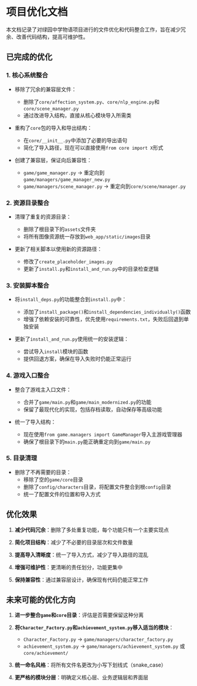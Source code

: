# 项目优化文档

本文档记录了对绿园中学物语项目进行的文件优化和代码整合工作，旨在减少冗余、改善代码结构，提高可维护性。

## 已完成的优化

### 1. 核心系统整合

- 移除了冗余的兼容层文件：
  - 删除了`core/affection_system.py`、`core/nlp_engine.py`和`core/scene_manager.py`
  - 通过改进导入结构，直接从核心模块导入所需类
  
- 重构了`core`包的导入和导出结构：
  - 在`core/__init__.py`中添加了必要的导出语句
  - 简化了导入路径，现在可以直接使用`from core import X`形式
  
- 创建了兼容层，保证向后兼容性：
  - `game/game_manager.py` → 重定向到`game/managers/game_manager_new.py`
  - `game/managers/scene_manager.py` → 重定向到`core/scene/manager.py`

### 2. 资源目录整合

- 清理了重复的资源目录：
  - 删除了根目录下的`assets`文件夹
  - 将所有图像资源统一存放到`web_app/static/images`目录
  
- 更新了相关脚本以使用新的资源路径：
  - 修改了`create_placeholder_images.py`
  - 更新了`install.py`和`install_and_run.py`中的目录检查逻辑

### 3. 安装脚本整合

- 将`install_deps.py`的功能整合到`install.py`中：
  - 添加了`install_package()`和`install_dependencies_individually()`函数
  - 增强了依赖安装的可靠性，优先使用`requirements.txt`，失败后回退到单独安装
  
- 更新了`install_and_run.py`使用统一的安装逻辑：
  - 尝试导入`install`模块的函数
  - 提供回退方案，确保在导入失败时仍能正常运行

### 4. 游戏入口整合

- 整合了游戏主入口文件：
  - 合并了`game/main.py`和`game/main_modernized.py`的功能
  - 保留了最现代化的实现，包括存档读取，自动保存等高级功能
  
- 统一了导入结构：
  - 现在使用`from game.managers import GameManager`导入主游戏管理器
  - 确保了根目录下的`main.py`能正确重定向到`game/main.py`

### 5. 目录清理

- 删除了不再需要的目录：
  - 移除了空的`game/core`目录
  - 删除了`config/characters`目录，将配置文件整合到根`config`目录
  - 统一了配置文件的位置和导入方式

## 优化效果

1. **减少代码冗余**：删除了多处重复功能，每个功能只有一个主要实现点

2. **简化项目结构**：减少了不必要的目录层次和文件数量

3. **提高导入清晰度**：统一了导入方式，减少了导入路径的混乱

4. **增强可维护性**：更清晰的责任划分，功能更集中

5. **保持兼容性**：通过兼容层设计，确保现有代码仍能正常工作

## 未来可能的优化方向

1. **进一步整合`game`和`core`目录**：评估是否需要保留这种分离

2. **将`Character_Factory.py`和`achievement_system.py`移入适当的模块**：
   - `Character_Factory.py` → `game/managers/character_factory.py`
   - `achievement_system.py` → `game/managers/achievement_system.py` 或 `core/achievement/`

3. **统一命名风格**：将所有文件名更改为小写下划线式（snake_case）

4. **更严格的模块分层**：明确定义核心层、业务逻辑层和界面层 